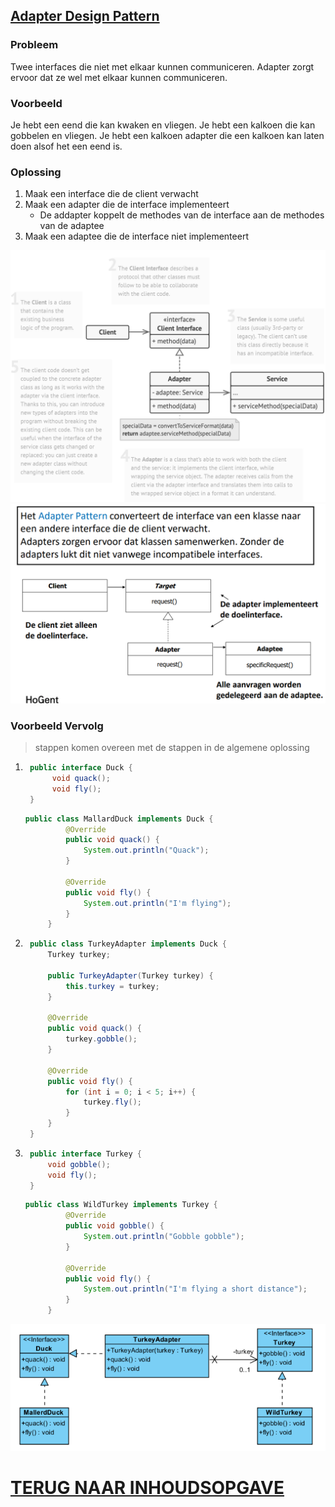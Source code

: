 ## [Adapter Design Pattern]()

### Probleem

Twee interfaces die niet met elkaar kunnen communiceren. Adapter zorgt ervoor dat ze wel met elkaar kunnen communiceren.

### Voorbeeld

Je hebt een eend die kan kwaken en vliegen. Je hebt een kalkoen die kan gobbelen en vliegen. Je hebt een kalkoen adapter
die een kalkoen kan laten doen alsof het een eend is.

### Oplossing

1. Maak een interface die de client verwacht
2. Maak een adapter die de interface implementeert
    - De addapter koppelt de methodes van de interface aan de methodes van de adaptee
3. Maak een adaptee die de interface niet implementeert

![img.png](img.png)
![img_1.png](img_1.png)

### Voorbeeld Vervolg

> stappen komen overeen met de stappen in de algemene oplossing

1. ```java
    public interface Duck {
         void quack();
         void fly();
    }
    ```
   ```java
   public class MallardDuck implements Duck {
            @Override
            public void quack() {
                System.out.println("Quack");
            }
        
            @Override
            public void fly() {
                System.out.println("I'm flying");
            }
        }
   ```
2. ```java
    public class TurkeyAdapter implements Duck {
        Turkey turkey;
    
        public TurkeyAdapter(Turkey turkey) {
            this.turkey = turkey;
        }
    
        @Override
        public void quack() {
            turkey.gobble();
        }
    
        @Override
        public void fly() {
            for (int i = 0; i < 5; i++) {
                turkey.fly();
            }
        }
    }
    ```
3. ```java
    public interface Turkey {
        void gobble();
        void fly();
    }
    ```
   ```java
   public class WildTurkey implements Turkey {
            @Override
            public void gobble() {
                System.out.println("Gobble gobble");
            }
        
            @Override
            public void fly() {
                System.out.println("I'm flying a short distance");
            }
        }
   ```

![img_2.png](img_2.png)

# [TERUG NAAR INHOUDSOPGAVE](../README.md)
